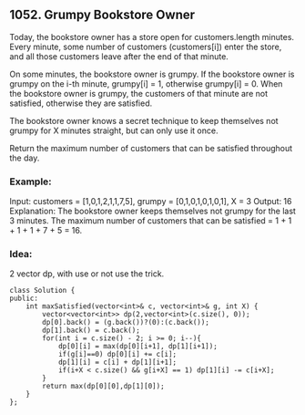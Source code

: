 ## 1052. Grumpy Bookstore Owner

Today, the bookstore owner has a store open for customers.length minutes.  Every minute, some number of customers (customers[i]) enter the store, and all those customers leave after the end of that minute.

On some minutes, the bookstore owner is grumpy.  If the bookstore owner is grumpy on the i-th minute, grumpy[i] = 1, otherwise grumpy[i] = 0.  When the bookstore owner is grumpy, the customers of that minute are not satisfied, otherwise they are satisfied.

The bookstore owner knows a secret technique to keep themselves not grumpy for X minutes straight, but can only use it once.

Return the maximum number of customers that can be satisfied throughout the day.

### Example:
Input: customers = [1,0,1,2,1,1,7,5], grumpy = [0,1,0,1,0,1,0,1], X = 3
Output: 16
Explanation: The bookstore owner keeps themselves not grumpy for the last 3 minutes. 
The maximum number of customers that can be satisfied = 1 + 1 + 1 + 1 + 7 + 5 = 16.

### Idea:
2 vector dp, with use or not use the trick.

```
class Solution {
public:
    int maxSatisfied(vector<int>& c, vector<int>& g, int X) {
        vector<vector<int>> dp(2,vector<int>(c.size(), 0));
        dp[0].back() = (g.back())?(0):(c.back());
        dp[1].back() = c.back();
        for(int i = c.size() - 2; i >= 0; i--){
            dp[0][i] = max(dp[0][i+1], dp[1][i+1]);
            if(g[i]==0) dp[0][i] += c[i];
            dp[1][i] = c[i] + dp[1][i+1];
            if(i+X < c.size() && g[i+X] == 1) dp[1][i] -= c[i+X];
        }
        return max(dp[0][0],dp[1][0]);
    }
};
```
